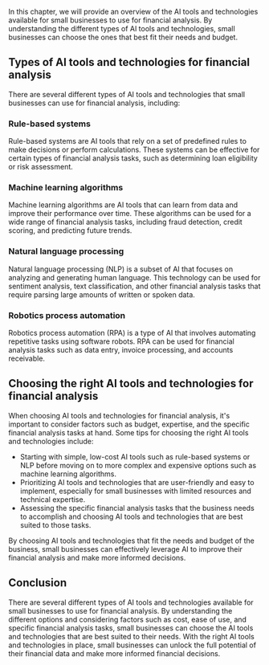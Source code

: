 
In this chapter, we will provide an overview of the AI tools and technologies available for small businesses to use for financial analysis. By understanding the different types of AI tools and technologies, small businesses can choose the ones that best fit their needs and budget.

Types of AI tools and technologies for financial analysis
---------------------------------------------------------

There are several different types of AI tools and technologies that small businesses can use for financial analysis, including:

### Rule-based systems

Rule-based systems are AI tools that rely on a set of predefined rules to make decisions or perform calculations. These systems can be effective for certain types of financial analysis tasks, such as determining loan eligibility or risk assessment.

### Machine learning algorithms

Machine learning algorithms are AI tools that can learn from data and improve their performance over time. These algorithms can be used for a wide range of financial analysis tasks, including fraud detection, credit scoring, and predicting future trends.

### Natural language processing

Natural language processing (NLP) is a subset of AI that focuses on analyzing and generating human language. This technology can be used for sentiment analysis, text classification, and other financial analysis tasks that require parsing large amounts of written or spoken data.

### Robotics process automation

Robotics process automation (RPA) is a type of AI that involves automating repetitive tasks using software robots. RPA can be used for financial analysis tasks such as data entry, invoice processing, and accounts receivable.

Choosing the right AI tools and technologies for financial analysis
-------------------------------------------------------------------

When choosing AI tools and technologies for financial analysis, it's important to consider factors such as budget, expertise, and the specific financial analysis tasks at hand. Some tips for choosing the right AI tools and technologies include:

* Starting with simple, low-cost AI tools such as rule-based systems or NLP before moving on to more complex and expensive options such as machine learning algorithms.
* Prioritizing AI tools and technologies that are user-friendly and easy to implement, especially for small businesses with limited resources and technical expertise.
* Assessing the specific financial analysis tasks that the business needs to accomplish and choosing AI tools and technologies that are best suited to those tasks.

By choosing AI tools and technologies that fit the needs and budget of the business, small businesses can effectively leverage AI to improve their financial analysis and make more informed decisions.

Conclusion
----------

There are several different types of AI tools and technologies available for small businesses to use for financial analysis. By understanding the different options and considering factors such as cost, ease of use, and specific financial analysis tasks, small businesses can choose the AI tools and technologies that are best suited to their needs. With the right AI tools and technologies in place, small businesses can unlock the full potential of their financial data and make more informed financial decisions.
